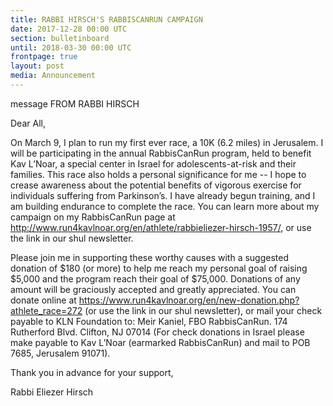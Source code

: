 ```yaml
---
title: RABBI HIRSCH'S RABBISCANRUN CAMPAIGN
date: 2017-12-28 00:00 UTC
section: bulletinboard
until: 2018-03-30 00:00 UTC
frontpage: true
layout: post
media: Announcement
---
```


message FROM RABBI HIRSCH

Dear All,

On March 9, I plan to run my first ever race, a 10K (6.2 miles) in Jerusalem.  I will be participating in the annual RabbisCanRun program, held to benefit Kav L’Noar, a special center in Israel for adolescents-at-risk and their families.
This race also holds a personal significance for me -- I hope to crease awareness about the potential benefits of vigorous exercise for individuals suffering from Parkinson’s.  I have already begun training, and I am building endurance to complete the race.  You can learn more about my campaign on my RabbisCanRun page at http://www.run4kavlnoar.org/en/athlete/rabbieliezer-hirsch-1957/, or use the link in our shul newsletter.
 
Please join me in supporting these worthy causes with a suggested donation of $180 (or more) to help me reach my personal goal of raising $5,000 and the program reach their goal of $75,000. Donations of any amount will be graciously accepted and greatly appreciated.  You can donate online at  https://www.run4kavlnoar.org/en/new-donation.php?athlete_race=272 (or use the link in our shul newsletter), or mail your check payable to KLN Foundation to: Meir Kaniel, FBO RabbisCanRun. 174 Rutherford Blvd. Clifton, NJ 07014   (For check donations in Israel please make payable to Kav L’Noar (earmarked RabbisCanRun) and mail to POB 7685, Jerusalem 91071).

Thank you in advance for your support,

Rabbi Eliezer Hirsch

